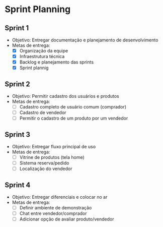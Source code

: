 # Sprint Planning


## Sprint 1

- Objetivo: Entregar documentação e planejamento de desenvolvimento
- Metas de entrega:
  - [x] Organização da equipe
  - [x] Infraestrutura técnica
  - [x] Backlog e planejamento das sprints
  - [x] Sprint plannig

## Sprint 2 

- Objetivo: Permitir cadastro dos usuários e produtos
- Metas de entrega:
  - [ ] Cadastro completo de usuário comum (comprador)
  - [ ] Cadastro de vendedor
  - [ ] Permitir o cadastro de um produto por um vendedor
 
## Sprint 3 

- Objetivo: Entregar fluxo principal de uso
- Metas de entrega:
  - [ ] Vitrine de produtos (tela home)
  - [ ] Sistema reserva/pedido
  - [ ] Localização do vendedor
 
## Sprint 4

- Objetivo: Entregar diferenciais e colocar no ar
- Metas de entrega:
  - [ ] Definir ambiente de demonstração
  - [ ] Chat entre vendedor/comprador
  - [ ] Adicionar opção de avaliar produto/vendedor
